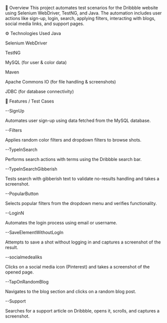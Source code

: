 📌 Overview
This project automates test scenarios for the Dribbble website using Selenium WebDriver, TestNG, and Java. The automation includes user actions like sign-up, login, search, applying filters, interacting with blogs, social media links, and support pages.

⚙ Technologies Used
Java

Selenium WebDriver

TestNG

MySQL (for user & color data)

Maven

Apache Commons IO (for file handling & screenshots)

JDBC (for database connectivity)

🚀 Features / Test Cases


--SignUp

Automates user sign-up using data fetched from the MySQL database.

--Filters

Applies random color filters and dropdown filters to browse shots.

--TypeInSearch

Performs search actions with terms using the Dribbble search bar.

--TypeInSearchGibberish

Tests search with gibberish text to validate no-results handling and takes a screenshot.

--PopularButton

Selects popular filters from the dropdown menu and verifies functionality.

--LoginN

Automates the login process using email or username.

--SaveElementWithoutLogIn

Attempts to save a shot without logging in and captures a screenshot of the result.

--socialmedealiks

Clicks on a social media icon (Pinterest) and takes a screenshot of the opened page.

--TapOnRandomBlog

Navigates to the blog section and clicks on a random blog post.

--Support

Searches for a support article on Dribbble, opens it, scrolls, and captures a screenshot.
